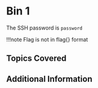 # Bin 1

The SSH password is `password`

!!!note
    Flag is not in flag{} format

## Topics Covered

## Additional Information

